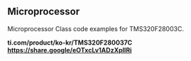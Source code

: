 ## Microprocessor
Microprocessor Class code examples for TMS320F28003C.

**ti.com/product/ko-kr/TMS320F280037C https://share.google/eOTxcLv1ADzXpllRi**

